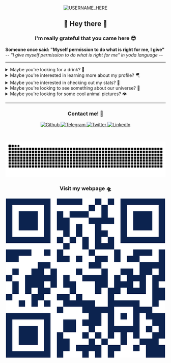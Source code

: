<p align="center">

  <img src="https://socialify.git.ci/nclsbayona/nclsbayona/image?description=1&descriptionEditable=Come%20check%20my%20profile!&font=Bitter&pattern=Signal&theme=Dark" alt="USERNAME_HERE" width="640" height="320" />

</p>

<h2 align="center">👋 Hey there 👋</h2>

<h3 align="center">I'm really grateful that you came here 😎</h3>

<!--p  align="center">
<img src="logo.png" alt="Logo" width="480">
</p-->


<p align="center">

  <strong align="center">Someone once said: &quot;Myself permission to do what is right for me,  I give&quot;</strong>
  <i>-- &quot;I give myself permission to do what is right for me&quot; in yoda language --</i>

</p>


----

<details name="info">
<summary>Maybe you're looking for a drink? 🍹</summary>
<br />
<h4 align="center">Figgy Thyme</h4>
<p align="center">

<img src="https://www.thecocktaildb.com/images/media/drink/pbw4e51606766578.jpg" alt="Drink image" />

</p>

<h5 align="center">Alcoholic - Cocktail</h5>

<h5 align="center">Necessary ingredients</h5>
<table align="center">
<tr>
<td>
<table frame="box" rules="cols">
    <thead>
        <tr>
            <th style="padding-left: 1em; padding-right: 1em; text-align: center">Ingredient</th>
            <th style="padding-left: 1em; padding-right: 1em; text-align: center">Measure</th>
        </tr>
    </thead>
    <tbody>
        <tr>
            <td style="padding-left: 1em; padding-right: 1em; text-align: center; vertical-align: top">Vodka</td>
            <td style="padding-left: 1em; padding-right: 1em; text-align: center; vertical-align: top">2 oz</td>
        </tr>
        <tr>
            <td style="padding-left: 1em; padding-right: 1em; text-align: center; vertical-align: top">Honey</td>
            <td style="padding-left: 1em; padding-right: 1em; text-align: center; vertical-align: top">1 tsp</td>
        </tr>
        <tr>
            <td style="padding-left: 1em; padding-right: 1em; text-align: center; vertical-align: top">Figs</td>
            <td style="padding-left: 1em; padding-right: 1em; text-align: center; vertical-align: top">3</td>
        </tr>
        <tr>
            <td style="padding-left: 1em; padding-right: 1em; text-align: center; vertical-align: top">Thyme</td>
            <td style="padding-left: 1em; padding-right: 1em; text-align: center; vertical-align: top">1 Sprig</td>
        </tr>
        <tr>
            <td style="padding-left: 1em; padding-right: 1em; text-align: center; vertical-align: top">Angostura Bitters</td>
            <td style="padding-left: 1em; padding-right: 1em; text-align: center; vertical-align: top">2 dashes</td>
        </tr>
        <tr>
            <td style="padding-left: 1em; padding-right: 1em; text-align: center; vertical-align: top">Tonic Water</td>
            <td style="padding-left: 1em; padding-right: 1em; text-align: center; vertical-align: top">Top</td>
        </tr>
        <tr>
            <td style="padding-left: 1em; padding-right: 1em; text-align: center; vertical-align: top"></td>
            <td style="padding-left: 1em; padding-right: 1em; text-align: center; vertical-align: top"></td>
        </tr>
    </tbody>
</table>
</td>
</tr>
</table>



<p align="center">
In a lewis bag, crush up some ice like a baller/maniac (@glacioice). Pour your precious ice into a collins glass. In a cocktail shaker, muddle the figs and thyme together. Add honey vodka, lemon juice, and a large ice cube (@glacioice). Shake until well chilled, and strain into glass. Add tonic water and finally 2 dashes of angostura bitters. Garnish with sliced figs and thyme.
</p>

----

</details>


<details name="info">
<summary>Maybe you're interested in learning more about my profile? 🪂</summary>
<br />
<h5 align="center">👀 Visitor count</h5>
<p align="center">

<img src="https://profile-counter.glitch.me/nclsbayona/count.svg"/>

</p>
<p align="center">

<img src="https://img.shields.io/github/followers/nclsbayona?color=003153&logo=github&style=for-the-badge"/>
<img src="https://img.shields.io/github/last-commit/nclsbayona/nclsbayona?color=003153&logo=github&style=for-the-badge&label=Latest%20Profile%20Commit">

</p>
<p align="center">

<img src="https://github-profile-trophy.vercel.app/?username=nclsbayona&theme=dracula&no-frame=false&margin-w=5&margin-h=5&no-bg=true&column=4">

</p>

----

</details>


<details name="info">
<summary>Maybe you're interested in checking out my stats? 🐣</summary>
<br />
<h4 align="center">General GitHub Stats 🌀</h4>

<p align="center">

<!--h5>😃 General Overview</h5-->
<img src="https://github-readme-stats.vercel.app/api?username=nclsbayona&show_icons=true&count_private=true&include_all_commits=true&locale=en&theme=tokyonight" width="260">

<!--h5>Life-Time Stats Overview 😃</h5-->
<img src="https://github-readme-streak-stats.herokuapp.com/?user=nclsbayona&theme=algolia" width="260">

</p>

<br />

<h4 align="center">🤖 Programming Languages Stats</h4>

<p align="center">

<!--h5>Most Used Languages Stats 💾</h5-->
<img src="https://github-readme-stats.vercel.app/api/top-langs/?username=nclsbayona&show_icons=true&locale=en&langs_count=5&theme=tokyonight">

</p>

<br />

<h4 align="center">⌚General Weekly-Stats</h4>
<table align="center">
<tr>
<td>
<table frame="box" rules="cols">
    <thead>
        <tr>
            <th style="padding-left: 1em; padding-right: 1em; text-align: center">Language name</th>
            <th style="padding-left: 1em; padding-right: 1em; text-align: center">Time spent</th>
        </tr>
    </thead>
    <tbody>
    </tbody>
</table>
</td>
<td>
<table frame="box" rules="cols">
    <thead>
        <tr>
            <th style="padding-left: 1em; padding-right: 1em; text-align: center">OS name</th>
            <th style="padding-left: 1em; padding-right: 1em; text-align: center">Time spent</th>
        </tr>
    </thead>
    <tbody>
    </tbody>
</table>
</td>
</tr>
</table>

----
</details>


<details name="info">
<summary>Maybe you're looking to see something about our universe? 🔭</summary>

<br />
<h4 align="center">Phantoms in Cassiopeia - ©️ Christophe Vergnes @ 2024-10-26</h4>
<p align="center">

<img src="https://apod.nasa.gov/apod/image/2410/IC63_1024.jpg" alt="Phantoms in Cassiopeia image" />

</p>

<h5 align="center">These brightly outlined flowing shapes look ghostly on a cosmic scale. A telescopic view toward the constellation Cassiopeia, the colorful skyscape features the swept-back, comet-shaped clouds IC 59 (left) and IC 63. About 600 light-years distant, the clouds aren't actually ghosts. They are slowly disappearing though, under the influence of energetic radiation from hot, luminous star gamma Cas. Gamma Cas is physically located only 3 to 4 light-years from the nebulae and lies just above the right edge of the frame. Slightly closer to gamma Cas, IC 63 is dominated by red H-alpha light emitted as hydrogen atoms ionized by the hot star's ultraviolet radiation recombine with electrons. Farther from the star, IC 59 shows less H-alpha emission but more of the characteristic blue tint of dust reflected star light. The field of view spans over 1 degree or 10 light-years at the estimated distance of the interstellar apparitions.</h5>

----

</details>

<details name="info">
<summary>Maybe you're looking for some cool animal pictures? 👁️</summary>

<br />
<table align="center">
<tr>
<td>
<img src="https://cdn.animality.xyz/dog/17.png" width="180"/>
</td>
<td>
<img src="https://cdn.animality.xyz/duck/24.png" width="180"/>
</td>
<td>
<img src="https://cdn.animality.xyz/fox/16.png" width="180"/>
</td>
</tr>
<tr>
<td>
<img src="https://cdn.animality.xyz/cat/8.png" width="180"/>
</td>
<td>
<img src="https://cdn.animality.xyz/bird/15.png" width="180"/>
</td>
<td>
<img src="https://cdn.animality.xyz/panda/3.png" width="180"/>
</td>
</tr>
<tr>
<td>
<img src="https://cdn.animality.xyz/redpanda/22.png" width="180"/>
</td>
<td>
<img src="https://cdn.animality.xyz/koala/15.png" width="180"/>
</td>
<td>
<img src="https://cdn.animality.xyz/whale/12.png" width="180"/>
</td>
</tr>
<tr>
<td>
<img src="https://cdn.animality.xyz/dolphin/7.png" width="180"/>
</td>
<td>
<img src="https://cdn.animality.xyz/kangaroo/11.png" width="180"/>
</td>
<td>
<img src="https://cdn.animality.xyz/rabbit/4.png" width="180"/>
</td>
</tr>
<tr>
<td>
<img src="https://cdn.animality.xyz/lion/23.png" width="180"/>
</td>
<td>
<img src="https://cdn.animality.xyz/bear/11.png" width="180"/>
</td>
<td>
<img src="https://cdn.animality.xyz/frog/19.png" width="180"/>
</td>
</tr>
<tr>
<td>
<img src="https://cdn.animality.xyz/penguin/20.png" width="180"/>
</td>
<td>
<img src="https://cdn.animality.xyz/axolotl/17.png" width="180"/>
</td>
<td>
<img src="https://cdn.animality.xyz/capybara/12.png" width="180"/>
</td>
</tr>
<tr>
<td>
<img src="https://cdn.animality.xyz/hedgehog/7.png" width="180"/>
</td>
<td>
<img src="https://cdn.animality.xyz/turtle/6.png" width="180"/>
</td>
<td>
<img src="https://cdn.animality.xyz/narwhal/5.png" width="180"/>
</td>
</tr>
<tr>
<td>
<img src="https://cdn.animality.xyz/squirrel/6.png" width="180"/>
</td>
<td>
<img src="https://cdn.animality.xyz/fish/0.png" width="180"/>
</td>
<td>
<img src="https://cdn.animality.xyz/horse/8.png" width="180"/>
</td>
</tr>
</table>

----

</details>


----

<h3 align="center">Contact me! 📇</h3>

<p align="center">
<a href="https://github.com/nclsbayona" target="_blank">
 <img alt="Github" src="https://img.shields.io/badge/GitHub-%2312180E.svg?&style=for-the-badge&logo=Github&logoColor=white">
</a>

<a href="https://t.me/nclsbayona" target="_blank">
 <img alt="Telegram" src="https://img.shields.io/badge/-TELEGRAM-blue?&style=for-the-badge&logo=telegram&logoColor=white">
</a>

<a href="https://twitter.com/nclsbayona" target="_blank">
 <img alt="Twitter" src="https://img.shields.io/badge/twitter-%231DA1F2.svg?&style=for-the-badge&logo=twitter&logoColor=white">
</a>

<a href="https://www.linkedin.com/in/nclsbayona" target="_blank">
 <img alt="LinkedIn" src="https://img.shields.io/badge/-LINKEDIN-lightblue?&style=for-the-badge&logo=linkedin&logoColor=white">
</a>

<!-- <a href="https://instagram.com/" target="_blank">
 <img alt="Instagram" src="https://img.shields.io/badge/-INSTAGRAM-critical?&style=for-the-badge&logo=instagram&logoColor=white">
</a>

<a href="https://www.discord.com/channels/" target="_blank">
 <img alt="Discord" src="https://img.shields.io/badge/-DISCORD-darkblue?&style=for-the-badge&logo=discord&logoColor=white">
</a> !-->


</p>

<br />


<p align="center">

<img src="https://raw.githubusercontent.com/nclsbayona/nclsbayona/output/github-contribution-grid-snake-sissa.svg">

</p>


<h3 align="center">Visit my webpage 🛸</h3>
<p align="center"><a href="https://nclsbayona.github.io" target="_blank">
 <img src="QR.png">
</a></p>

</p>

